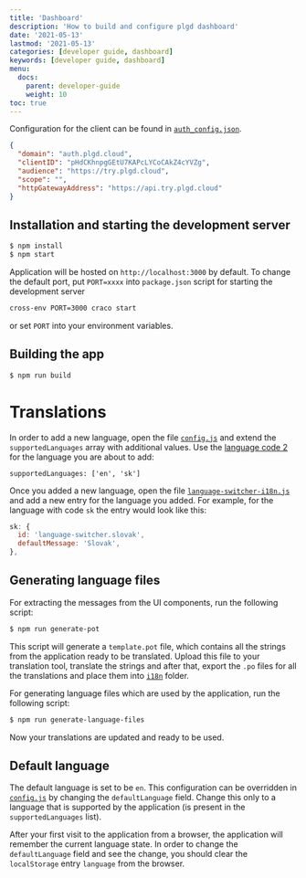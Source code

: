 ```yaml
---
title: 'Dashboard'
description: 'How to build and configure plgd dashboard'
date: '2021-05-13'
lastmod: '2021-05-13'
categories: [developer guide, dashboard]
keywords: [developer guide, dashboard]
menu:
  docs:
    parent: developer-guide
    weight: 10
toc: true
---
```


Configuration for the client can be found in [`auth_config.json`](https://github.com/plgd-dev/cloud/tree/v2/http-gateway/web/src/auth_config.json).

```json
{
  "domain": "auth.plgd.cloud",
  "clientID": "pHdCKhnpgGEtU7KAPcLYCoCAkZ4cYVZg",
  "audience": "https://try.plgd.cloud",
  "scope": "",
  "httpGatewayAddress": "https://api.try.plgd.cloud"
}
```

## Installation and starting the development server

```bash
$ npm install
$ npm start
```

Application will be hosted on `http://localhost:3000` by default. To change the default port, put `PORT=xxxx` into `package.json` script for starting the development server

```bash
cross-env PORT=3000 craco start
```

or set `PORT` into your environment variables.

## Building the app

```bash
$ npm run build
```

# Translations
In order to add a new language, open the file [`config.js`](https://github.com/plgd-dev/cloud/tree/v2/http-gateway/web/src/config.js) and extend the `supportedLanguages` array with additional values. Use the [language code 2](https://www.science.co.il/language/Codes.php) for the language you are about to add:

`supportedLanguages: ['en', 'sk']`

Once you added a new language, open the file [`language-switcher-i18n.js`](https://github.com/plgd-dev/cloud/tree/v2/http-gateway/web/src/components/language-switcher/language-switcher-i18n.js) and add a new entry for the language you added. For example, for the language with code `sk` the entry would look like this:

```javascript
sk: {
  id: 'language-switcher.slovak',
  defaultMessage: 'Slovak',
},
```

## Generating language files
For extracting the messages from the UI components, run the following script:

```bash
$ npm run generate-pot
```

This script will generate a `template.pot` file, which contains all the strings from the application ready to be translated. Upload this file to your translation tool, translate the strings and after that, export the `.po` files for all the translations and place them into [`i18n`](https://github.com/plgd-dev/cloud/tree/v2/http-gateway/web/i18n) folder.

For generating language files which are used by the application, run the following script:

```bash
$ npm run generate-language-files
```

Now your translations are updated and ready to be used.

## Default language
The default language is set to be `en`. This configuration can be overridden in [`config.js`](https://github.com/plgd-dev/cloud/tree/v2/http-gateway/web/src/config.js) by changing the `defaultLanguage` field. Change this only to a language that is supported by the application (is present in the `supportedLanguages` list).

After your first visit to the application from a browser, the application will remember the current language state. In order to change the `defaultLanguage` field and see the change, you should clear the `localStorage` entry `language` from the browser.